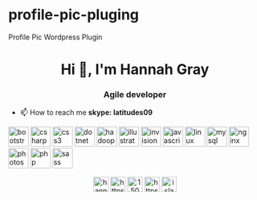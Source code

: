 # profile-pic-pluging
Profile Pic Wordpress Plugin

<h1 align="center">Hi 👋, I'm Hannah Gray</h1>
<h3 align="center">Agile developer</h3>

- 📫 How to reach me **skype: latitudes09**

<p align="left"><img src="https://devicons.github.io/devicon/devicon.git/icons/bootstrap/bootstrap-plain.svg" alt="bootstrap" width="40" height="40"/> <img src="https://devicons.github.io/devicon/devicon.git/icons/csharp/csharp-original.svg" alt="csharp" width="40" height="40"/> <img src="https://devicons.github.io/devicon/devicon.git/icons/css3/css3-original-wordmark.svg" alt="css3" width="40" height="40"/> <img src="https://devicons.github.io/devicon/devicon.git/icons/dot-net/dot-net-original-wordmark.svg" alt="dotnet" width="40" height="40"/> <img src="https://www.vectorlogo.zone/logos/apache_hadoop/apache_hadoop-icon.svg" alt="hadoop" width="40" height="40"/> <img src="https://www.vectorlogo.zone/logos/adobe_illustrator/adobe_illustrator-icon.svg" alt="illustrator" width="40" height="40"/> <img src="https://www.vectorlogo.zone/logos/invisionapp/invisionapp-icon.svg" alt="invision" width="40" height="40"/> <img src="https://devicons.github.io/devicon/devicon.git/icons/javascript/javascript-original.svg" alt="javascript" width="40" height="40"/> <img src="https://devicons.github.io/devicon/devicon.git/icons/linux/linux-original.svg" alt="linux" width="40" height="40"/> <img src="https://devicons.github.io/devicon/devicon.git/icons/mysql/mysql-original-wordmark.svg" alt="mysql" width="40" height="40"/> <img src="https://devicons.github.io/devicon/devicon.git/icons/nginx/nginx-original.svg" alt="nginx" width="40" height="40"/> <img src="https://devicons.github.io/devicon/devicon.git/icons/photoshop/photoshop-plain.svg" alt="photoshop" width="40" height="40"/> <img src="https://devicons.github.io/devicon/devicon.git/icons/php/php-original.svg" alt="php" width="40" height="40"/> <img src="https://devicons.github.io/devicon/devicon.git/icons/sass/sass-original.svg" alt="sass" width="40" height="40"/></p><p align="center">
<a href="https://twitter.com/hannah_stx" target="blank"><img align="center" src="https://cdn.jsdelivr.net/npm/simple-icons@3.0.1/icons/twitter.svg" alt="hannah_stx" height="30" width="30" /></a>
<a href="https://linkedin.com/in/https://www.linkedin.com/in/hannah-gray-developer/" target="blank"><img align="center" src="https://cdn.jsdelivr.net/npm/simple-icons@3.0.1/icons/linkedin.svg" alt="https://www.linkedin.com/in/hannah-gray-developer/" height="30" width="30" /></a>
<a href="https://stackoverflow.com/users/1504456" target="blank"><img align="center" src="https://cdn.jsdelivr.net/npm/simple-icons@3.0.1/icons/stackoverflow.svg" alt="1504456" height="30" width="30" /></a>
<a href="https://fb.com/https://www.facebook.com/hannah.l.gray" target="blank"><img align="center" src="https://cdn.jsdelivr.net/npm/simple-icons@3.0.1/icons/facebook.svg" alt="https://www.facebook.com/hannah.l.gray" height="30" width="30" /></a>
<a href="https://instagram.com/islandgrl17" target="blank"><img align="center" src="https://cdn.jsdelivr.net/npm/simple-icons@3.0.1/icons/instagram.svg" alt="islandgrl17" height="30" width="30" /></a>
</p>
